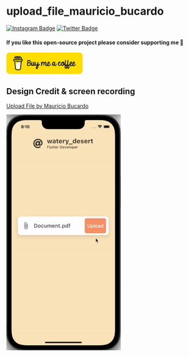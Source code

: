 # upload_file_mauricio_bucardo

[![Instagram Badge](https://img.shields.io/badge/-Instagram-e84393?style=for-the-badge&labelColor=e84393&logo=instagram&logoColor=white)](https://instagram.com/watery_desert)
[![Twitter Badge](https://img.shields.io/badge/-Twitter-1ca0f1?style=for-the-badge&logo=twitter&logoColor=white&link=https://twitter.com/watery_desert)](https://twitter.com/watery_desert)

#### If you like this open-source project please consider supporting me 💛

<a href="https://www.buymeacoffee.com/watery_desert"><img src="https://raw.githubusercontent.com/watery-desert/assets/main/watery_desert/bmc-button.png" height="56"></a>
<div>

## Design Credit & screen recording

[Upload File by Mauricio Bucardo](https://dribbble.com/shots/10066653-Upload-File)

<img src="https://raw.githubusercontent.com/watery-desert/assets/main/upload_file_mauricio_bucardo/screen_recording.gif"  width="300"/>


